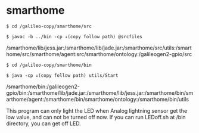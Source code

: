 # smarthome

`$ cd /galileo-copy/smarthome/src`

`$ javac -b ../bin -cp ↓(copy follow path) @srcfiles`

/smarthome/lib/jess.jar:/smarthome/lib/jade.jar:/smarthome/src/utils:/smarthome/src/smarthome/agent:src/smarthome/ontology:/galileogen2-gpio/src


`$ cd /galileo-copy/smarthome/bin`

`$ java -cp ↓(copy follow path) utils/Start`

/smarthome/bin:/galileogen2-gpio/bin:/smarthome/lib/jade.jar:/smarthome/lib/jess.jar:/smarthome/bin/smarthome/agent:/smarthome/bin/smarthome/ontology:/smarthome/bin/utils

This program can only light the LED when Analog lightning sensor get the low value, and can not be turned off now.
If you can run LEDoff.sh at /bin directory, you can get off LED.
